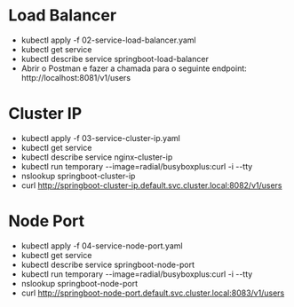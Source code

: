 # Load Balancer
- kubectl apply -f 02-service-load-balancer.yaml
- kubectl get service
- kubectl describe service springboot-load-balancer
- Abrir o Postman e fazer a chamada para o seguinte endpoint: http://localhost:8081/v1/users


# Cluster IP
- kubectl apply -f 03-service-cluster-ip.yaml
- kubectl get service
- kubectl describe service nginx-cluster-ip
- kubectl run temporary --image=radial/busyboxplus:curl -i --tty
- nslookup springboot-cluster-ip
- curl http://springboot-cluster-ip.default.svc.cluster.local:8082/v1/users


# Node Port
- kubectl apply -f 04-service-node-port.yaml
- kubectl get service
- kubectl describe service springboot-node-port
- kubectl run temporary --image=radial/busyboxplus:curl -i --tty
- nslookup springboot-node-port
- curl http://springboot-node-port.default.svc.cluster.local:8083/v1/users



